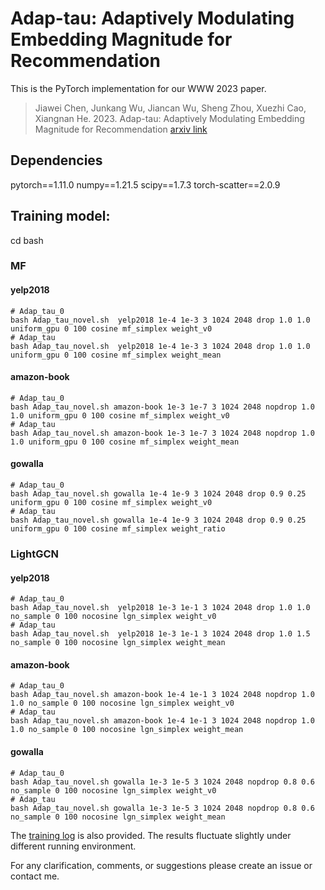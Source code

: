 # Adap-tau: Adaptively Modulating Embedding Magnitude for Recommendation
This is the PyTorch implementation for our WWW 2023 paper. 
> Jiawei Chen, Junkang Wu, Jiancan Wu, Sheng Zhou, Xuezhi Cao, Xiangnan He. 2023. Adap-tau: Adaptively Modulating Embedding Magnitude for Recommendation [arxiv link](https://arxiv.org/pdf/2302.04775.pdf)

## Dependencies
pytorch==1.11.0
numpy==1.21.5
scipy==1.7.3
torch-scatter==2.0.9

## Training model:
cd bash
### MF
#### yelp2018
```
# Adap_tau_0
bash Adap_tau_novel.sh  yelp2018 1e-4 1e-3 3 1024 2048 drop 1.0 1.0 uniform_gpu 0 100 cosine mf_simplex weight_v0
# Adap_tau
bash Adap_tau_novel.sh  yelp2018 1e-4 1e-3 3 1024 2048 drop 1.0 1.0 uniform_gpu 0 100 cosine mf_simplex weight_mean
```
#### amazon-book
```
# Adap_tau_0
bash Adap_tau_novel.sh amazon-book 1e-3 1e-7 3 1024 2048 nopdrop 1.0 1.0 uniform_gpu 0 100 cosine mf_simplex weight_v0
# Adap_tau
bash Adap_tau_novel.sh amazon-book 1e-3 1e-7 3 1024 2048 nopdrop 1.0 1.0 uniform_gpu 0 100 cosine mf_simplex weight_mean
```
#### gowalla
```
# Adap_tau_0
bash Adap_tau_novel.sh gowalla 1e-4 1e-9 3 1024 2048 drop 0.9 0.25 uniform_gpu 0 100 cosine mf_simplex weight_v0
# Adap_tau
bash Adap_tau_novel.sh gowalla 1e-4 1e-9 3 1024 2048 drop 0.9 0.25 uniform_gpu 0 100 cosine mf_simplex weight_ratio
```

### LightGCN
#### yelp2018
```
# Adap_tau_0
bash Adap_tau_novel.sh  yelp2018 1e-3 1e-1 3 1024 2048 drop 1.0 1.0 no_sample 0 100 nocosine lgn_simplex weight_v0
# Adap_tau
bash Adap_tau_novel.sh  yelp2018 1e-3 1e-1 3 1024 2048 drop 1.0 1.5 no_sample 0 100 nocosine lgn_simplex weight_mean
```
#### amazon-book
```
# Adap_tau_0
bash Adap_tau_novel.sh amazon-book 1e-4 1e-1 3 1024 2048 nopdrop 1.0 1.0 no_sample 0 100 nocosine lgn_simplex weight_v0
# Adap_tau
bash Adap_tau_novel.sh amazon-book 1e-4 1e-1 3 1024 2048 nopdrop 1.0 1.0 no_sample 0 100 nocosine lgn_simplex weight_mean
```

#### gowalla
```
# Adap_tau_0
bash Adap_tau_novel.sh gowalla 1e-3 1e-5 3 1024 2048 nopdrop 0.8 0.6 no_sample 0 100 nocosine lgn_simplex weight_v0
# Adap_tau
bash Adap_tau_novel.sh gowalla 1e-3 1e-5 3 1024 2048 nopdrop 0.8 0.6 no_sample 0 100 nocosine lgn_simplex weight_mean
```

The [training log](https://github.com/junkangwu/Adap_tau/tree/master/outputs) is also provided. The results fluctuate slightly under different running environment.

For any clarification, comments, or suggestions please create an issue or contact me.